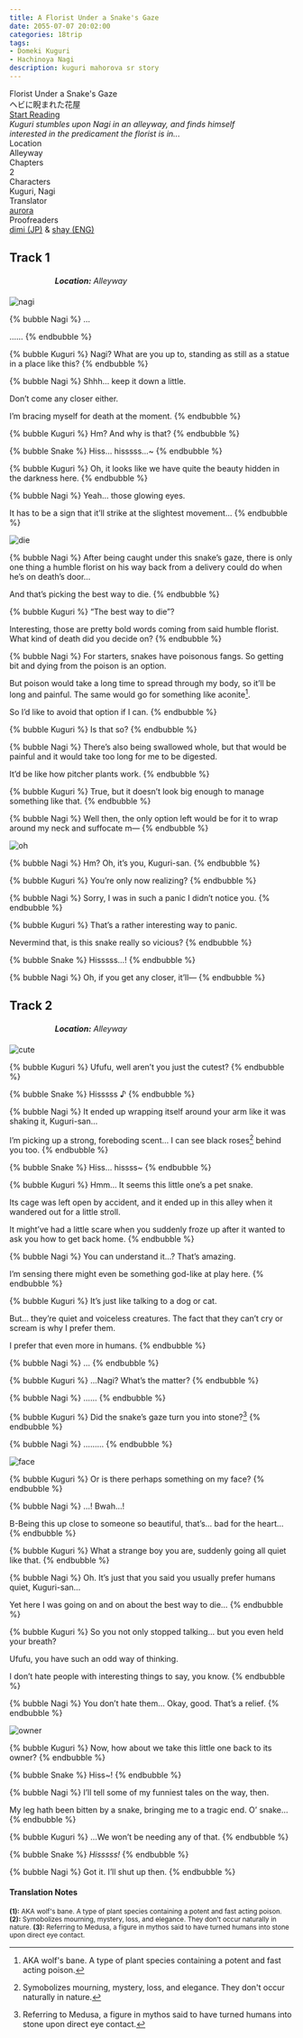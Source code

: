 ```yaml
---
title: A Florist Under a Snake's Gaze
date: 2055-07-07 20:02:00
categories: 18trip
tags:
- Domeki Kuguri
- Hachinoya Nagi
description: kuguri mahorova sr story
---
```


<head>
  <link rel="stylesheet" href="https://cdn.jsdelivr.net/npm/hexo-reference-mashiro@1.2.3/src/hint.min.css">
  <link rel="stylesheet" href="https://cdn.jsdelivr.net/gh/azurecrystalz/css@cdde00757833b4fb17258e1914fc04279a0d9f99/expressions.css ">
</head>

<div class="preview-wrapper reverse" style="--storyColor: #hex;--storyColor-rgb: r,g,b;--storyColor-h: hue;--storyColor-s: saturation%;--storyColor-l: lightness%;">
  <div class="grid-wrapper">
      <div class="preview-background" style="background-image: url('https://files.catbox.moe/lse6sj.png')"></div>
      <div class="preview-box" style="background: calc(var(--card-background) + 2%)">
          <div class="title-area">
              <div class="title-area__title">Florist Under a Snake's Gaze</div>
              <div class="title-area__subtitle">ヘビに睨まれた花屋</div>
              <div class="title-area__start"><a href="/2055/07/07/snakes-gaze/">Start Reading</a></div>
          </div>
          <div class="info-area">
              <div class="synopsis" style="width: 90%;">
                <i>Kuguri stumbles upon Nagi in an alleyway, and finds himself interested in the predicament the florist is in...</i>
              </div>
              <div class="info">
                  <div class="info-item season">
                      <div class="label">
                          Location
                      </div>
                      <div class="value">
                        Alleyway
                      </div>
                  </div>
                  <div class="info-item chapters">
                      <div class="label">
                          Chapters
                      </div>
                      <div class="value">
                          2
                      </div>
                  </div>
                  <div class="info-item characters">
                      <div class="label">
                          Characters
                      </div>
                      <div class="value">
                        Kuguri, Nagi
                      </div>
                  </div>
                  <div class="info-item tl">
                      <div class="label">
                          Translator
                      </div>
                      <div class="value">
                          <a href="https://twitter.com/azurecrystalz">aurora</a>
                      </div>
                  </div>
                  <div class="info-item pr">
                      <div class="label">
                          Proofreaders
                      </div>
                      <div class="value">
                         <a href="https://x.com/taatsums">dimi (JP)</a> & <a href="https://tumblr.com/starswallowingsea">shay (ENG)</a> 
                      </div>
                  </div>
              </div>
          </div>
      </div>
  </div>
</div>

<!-- more -->

<div style="margin-top: 3%">
  <style>
    .hint--error.hint--top-left:before, .hint--error.hint--top-right:before, .hint--error.hint--top:before {
    border-top-color: #6a3446;
    }
    .hint--error:after {
    background-color: #6a3446;
    text-shadow: 0 -1px 0px #592726;
    }
    [character] {
      --dark-mode: hsl(var(--hue), 30%, 30%);
      display: flex;
    }
    [character]::before {
      position: absolute;
      margin-left: 75px;
    }
    [character] p {
      max-width: calc(100% - 75px);
      margin-left: 75px;
      color: inherit;
    }
    :root[theme='dark'] [character] p {
      background: var(--dark-mode);
    }
    :root[theme='dark'] [character] p .thought {
      color: #9f9fff;
    }
    :root[theme='light'] [character] p {
      background: var(--light-mode);
    }
    [character] p:first-child {
      margin-top: 20px;
      border-top-left-radius: 0px;
    }
    [character] p:first-child::before {
      position: absolute;
      left: 0;
    }
    [character]::after {
      display: none;
      left: 65px;
      top: 37px;
    }
    .msr-narration {
      display: flex;
      align-items: center;
      margin: 20px 0px;
      gap: 5px;
    }
    .msr-narration::before {
      content: "";
      display: inline-block;
      background: var(--article-text);
      height: 1px;
      width: 15%;
    }
    .msr-narration p {
      margin: 0;
    }
    .hint--error:after {
      background-color: #374A5D;
      text-shadow: 0 -1px 0px #23384C;
    }
    @media (max-width: 650px) {
    [character] p {
        margin:0 0 .4em 65px;
        padding: .72em;
        margin-left: 55px !important;
    }
    [character]::before,[character][hidden]::before,[character][unknown]::before {
        margin-left: 70px;
        margin-left: 55px !important;
    }
  }    
    [character="Anzu"] {
      --color: #ffb6da;
      --hue: 330.4;
      --name: "Anzu";
      --charahead: url("https://cdn.jsdelivr.net/gh/toujokaname/images@main/icons/anzu_charahead.png");
  }    
  </style>


<h2>Track 1</h2>

<div class="msr-narration">
  <p><i><b>Location:</b> Alleyway</i></p>
</div>

![nagi](https://files.catbox.moe/79k4k7.PNG)

{% bubble Nagi %}
…

……
{% endbubble %}

{% bubble Kuguri %}
Nagi? What are you up to, standing as still as a statue in a place like this?
{% endbubble %}

{% bubble Nagi %}
Shhh… keep it down a little.

Don’t come any closer either.

I’m bracing myself for death at the moment.
{% endbubble %}

{% bubble Kuguri %}
Hm? And why is that?
{% endbubble %}

{% bubble Snake %}
Hiss… hisssss…~
{% endbubble %}

{% bubble Kuguri %}
Oh, it looks like we have quite the beauty hidden in the darkness here.
{% endbubble %}

{% bubble Nagi %}
Yeah… those glowing eyes.

It has to be a sign that it’ll strike at the slightest movement…
{% endbubble %}

![die](https://files.catbox.moe/ons5s9.PNG)

{% bubble Nagi %}
After being caught under this snake’s gaze, there is only one thing a humble florist on his way back from a delivery could do when he’s on death’s door…

And that’s picking the best way to die.
{% endbubble %}

{% bubble Kuguri %}
“The best way to die”?

Interesting, those are pretty bold words coming from said humble florist. What kind of death did you decide on?
{% endbubble %}

{% bubble Nagi %}
For starters, snakes have poisonous fangs. So getting bit and dying from the poison is an option.

But poison would take a long time to spread through my body, so it’ll be long and painful. The same would go for something like aconite[^1].

So I’d like to avoid that option if I can.
{% endbubble %}

{% bubble Kuguri %}
Is that so?
{% endbubble %}

{% bubble Nagi %}
There’s also being swallowed whole, but that would be painful and it would take too long for me to be digested.

It’d be like how pitcher plants work.
{% endbubble %}

{% bubble Kuguri %}
True, but it doesn’t look big enough to manage something like that.
{% endbubble %}

{% bubble Nagi %}
Well then, the only option left would be for it to wrap around my neck and suffocate m—
{% endbubble %}

![oh](https://files.catbox.moe/yq57a5.PNG)

{% bubble Nagi %}
Hm? Oh, it’s you, Kuguri-san.
{% endbubble %}

{% bubble Kuguri %}
You’re only now realizing?
{% endbubble %}

{% bubble Nagi %}
Sorry, I was in such a panic I didn’t notice you.
{% endbubble %}

{% bubble Kuguri %}
That’s a rather interesting way to panic.

Nevermind that, is this snake really so vicious?
{% endbubble %}

{% bubble Snake %}
Hisssss…!
{% endbubble %}

{% bubble Nagi %}
Oh, if you get any closer, it’ll—
{% endbubble %}

<h2>Track 2</h2>

<div class="msr-narration">
<p><i><b>Location:</b> Alleyway</i></p>
</div>

![cute](https://files.catbox.moe/q5sf1j.PNG)

{% bubble Kuguri %}
Ufufu, well aren’t you just the cutest?
{% endbubble %}

{% bubble Snake %}
Hisssss ♪
{% endbubble %}

{% bubble Nagi %}
It ended up wrapping itself around your arm like it was shaking it, Kuguri-san…

I’m picking up a strong, foreboding scent… I can see black roses[^2] behind you too.
{% endbubble %}

{% bubble Snake %}
Hiss… hissss~
{% endbubble %}

{% bubble Kuguri %}
Hmm… It seems this little one’s a pet snake.

Its cage was left open by accident, and it ended up in this alley when it wandered out for a little stroll.

It might’ve had a little scare when you suddenly froze up after it wanted to ask you how to get back home.
{% endbubble %}

{% bubble Nagi %}
You can understand it…? That’s amazing.

I’m sensing there might even be something god-like at play here.
{% endbubble %}

{% bubble Kuguri %}
It’s just like talking to a dog or cat.

But… they’re quiet and voiceless creatures. The fact that they can’t cry or scream is why I prefer them.

I prefer that even more in humans.
{% endbubble %}

{% bubble Nagi %}
…
{% endbubble %}

{% bubble Kuguri %}
…Nagi? What’s the matter?
{% endbubble %}

{% bubble Nagi %}
……
{% endbubble %}

{% bubble Kuguri %}
Did the snake’s gaze turn you into stone?[^3]
{% endbubble %}

{% bubble Nagi %}
………
{% endbubble %}

![face](https://files.catbox.moe/8r4qaw.PNG)

{% bubble Kuguri %}
Or is there perhaps something on my face?
{% endbubble %}

{% bubble Nagi %}
…! Bwah…!

B-Being this up close to someone so beautiful, that’s… bad for the heart…
{% endbubble %}

{% bubble Kuguri %}
What a strange boy you are, suddenly going all quiet like that.
{% endbubble %}

{% bubble Nagi %}
Oh. It’s just that you said you usually prefer humans quiet, Kuguri-san…

Yet here I was going on and on about the best way to die…
{% endbubble %}

{% bubble Kuguri %}
So you not only stopped talking… but you even held your breath?

Ufufu, you have such an odd way of thinking.

I don’t hate people with interesting things to say, you know.
{% endbubble %}

{% bubble Nagi %}
You don’t hate them… Okay, good. That’s a relief.
{% endbubble %}

![owner](https://files.catbox.moe/8th3zx.PNG)

{% bubble Kuguri %}
Now, how about we take this little one back to its owner?
{% endbubble %}

{% bubble Snake %}
Hiss~!
{% endbubble %}

{% bubble Nagi %}
I’ll tell some of my funniest tales on the way, then.

My leg hath been bitten by a snake, bringing me to a tragic end. O’ snake…
{% endbubble %}

{% bubble Kuguri %}
…We won’t be needing any of that.
{% endbubble %}

{% bubble Snake %}
<i>Hisssss!</i>
{% endbubble %}

{% bubble Nagi %}
Got it. I’ll shut up then.
{% endbubble %}


<h4>Translation Notes</h4>

<sup>**(1):** AKA wolf's bane. A type of plant species containing a potent and fast acting poison. </sup>
<sup>**(2):** Symobolizes mourning, mystery, loss, and elegance. They don't occur naturally in nature. </sup>
<sup>**(3):** Referring to Medusa, a figure in mythos said to have turned humans into stone upon direct eye contact.</sup>

[^1]: AKA wolf's bane. A type of plant species containing a potent and fast acting poison.
[^2]: Symobolizes mourning, mystery, loss, and elegance. They don't occur naturally in nature.
[^3]: Referring to Medusa, a figure in mythos said to have turned humans into stone upon direct eye contact.


  <!-- CONTENT GOES HERE -->

  <!-- 
  SPEECH BUBBLE FORMAT: 
  {% bubble [CHARACTER_FIRST_NAME] [ATTRIBUTE(optional)]}
    DIALOGUE TEXT HERE

    ADD A LINE SPACE FOR A NEW LINE

    <th>EMBED THOUGHT DIALOGUE WITH THESE TAGS</th>
  {% endbubble %}
  -->

  </div>
